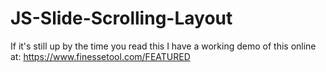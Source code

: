 # JS-Slide-Scrolling-Layout  
  
If it's still up by the time you read this I have a working demo of this online at: https://www.finessetool.com/FEATURED
